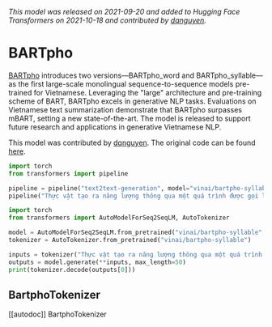 <!--Copyright 2021 The HuggingFace Team. All rights reserved.

Licensed under the Apache License, Version 2.0 (the "License"); you may not use this file except in compliance with
the License. You may obtain a copy of the License at

http://www.apache.org/licenses/LICENSE-2.0

Unless required by applicable law or agreed to in writing, software distributed under the License is distributed on
an "AS IS" BASIS, WITHOUT WARRANTIES OR CONDITIONS OF ANY KIND, either express or implied. See the License for the
specific language governing permissions and limitations under the License.

⚠️ Note that this file is in Markdown but contain specific syntax for our doc-builder (similar to MDX) that may not be
rendered properly in your Markdown viewer.

-->
*This model was released on 2021-09-20 and added to Hugging Face Transformers on 2021-10-18 and contributed by [dqnguyen](https://huggingface.co/dqnguyen).*

# BARTpho

[BARTpho](https://huggingface.co/papers/2109.09701) introduces two versions—BARTpho_word and BARTpho_syllable—as the first large-scale monolingual sequence-to-sequence models pre-trained for Vietnamese. Leveraging the "large" architecture and pre-training scheme of BART, BARTpho excels in generative NLP tasks. Evaluations on Vietnamese text summarization demonstrate that BARTpho surpasses mBART, setting a new state-of-the-art. The model is released to support future research and applications in generative Vietnamese NLP.

This model was contributed by [dqnguyen](https://huggingface.co/dqnguyen). The original code can be found [here](https://github.com/VinAIResearch/BARTpho).

<hfoptions id="usage">
<hfoption id="Pipeline">

```py
import torch
from transformers import pipeline

pipeline = pipeline("text2text-generation", model="vinai/bartpho-syllable", dtype="auto")
pipeline("Thực vật tạo ra năng lượng thông qua một quá trình được gọi là")
```

</hfoption>
<hfoption id="AutoModel">

```py
import torch
from transformers import AutoModelForSeq2SeqLM, AutoTokenizer

model = AutoModelForSeq2SeqLM.from_pretrained("vinai/bartpho-syllable", dtype="auto")
tokenizer = AutoTokenizer.from_pretrained("vinai/bartpho-syllable")

inputs = tokenizer("Thực vật tạo ra năng lượng thông qua một quá trình được gọi là", return_tensors="pt")
outputs = model.generate(**inputs, max_length=50)
print(tokenizer.decode(outputs[0]))
```

</hfoption>
</hfoptions>

## BartphoTokenizer

[[autodoc]] BartphoTokenizer

